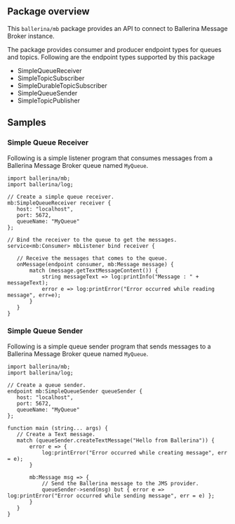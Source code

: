 ## Package overview

This `ballerina/mb` package provides an API to connect to Ballerina Message Broker instance.

The package provides consumer and producer endpoint types for queues and topics. Following are the endpoint types
supported by this package

- SimpleQueueReceiver
- SimpleTopicSubscriber
- SimpleDurableTopicSubscriber
- SimpleQueueSender
- SimpleTopicPublisher

## Samples

### Simple Queue Receiver

Following is a simple listener program that consumes messages from a Ballerina Message Broker queue named `MyQueue`.

```ballerina
import ballerina/mb;
import ballerina/log;

// Create a simple queue receiver.
mb:SimpleQueueReceiver receiver {
   host: "localhost",
   port: 5672,
   queueName: "MyQueue"
};

// Bind the receiver to the queue to get the messages.
service<mb:Consumer> mbListener bind receiver {

   // Receive the messages that comes to the queue.
   onMessage(endpoint consumer, mb:Message message) {
       match (message.getTextMessageContent()) {
           string messageText => log:printInfo("Message : " + messageText);
           error e => log:printError("Error occurred while reading message", err=e);
       }
   }
}
```

### Simple Queue Sender

Following is a simple queue sender program that sends messages to a Ballerina Message Broker queue named `MyQueue`.

```ballerina
import ballerina/mb;
import ballerina/log;

// Create a queue sender.
endpoint mb:SimpleQueueSender queueSender {
   host: "localhost",
   port: 5672,
   queueName: "MyQueue"
};

function main (string... args) {
   // Create a Text message.
   match (queueSender.createTextMessage("Hello from Ballerina")) {
       error e => {
           log:printError("Error occurred while creating message", err = e);
       }

       mb:Message msg => {
           // Send the Ballerina message to the JMS provider.
           queueSender->send(msg) but { error e => log:printError("Error occurred while sending message", err = e) };
       }
   }
}
```

